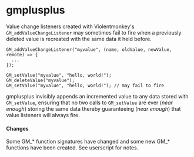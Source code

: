 # gmplusplus

Value change listeners created with Violentmonkey's `GM_addValueChangeListener` may sometimes fail to fire when a previously deleted value is recreated with the same data it held before.

```
GM_addValueChangeListener("myvalue", (name, oldValue, newValue, remote) => {
  ...
});

GM_setValue("myvalue", "hello, world!");
GM_deleteValue("myvalue");
GM_setValue("myvalue", "hello, world!"); // may fail to fire
```

gmplusplus invisibly appends an incremented value to any data stored with `GM_setValue`, ensuring that no two calls to `GM_setValue` are ever (*near enough*) storing the same data thereby guaranteeing (*near enough*) that value listeners will always fire.




#### Changes ####

Some GM_* function signatures have changed and some new GM_* functions have been created. See userscript for notes.
